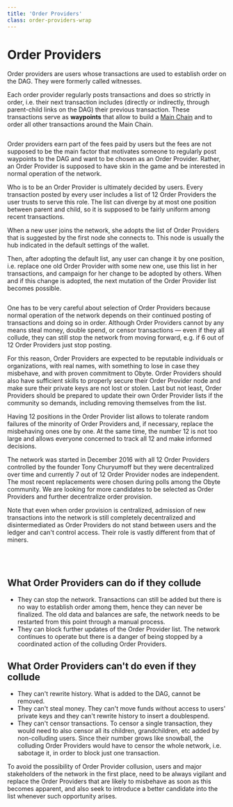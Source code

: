 ```yaml
---
title: 'Order Providers'
class: order-providers-wrap
---
```


# Order Providers
<div class="sub-text">
    Order providers are users whose transactions are used to establish order on the DAG. They were formerly called witnesses.
</div>
<p class="sub-paragraph">
    Each order provider regularly posts transactions and does so strictly in order, i.e. their next transaction 
    includes (directly or indirectly, through parent-child links on the DAG) their previous transaction. 
    These transactions serve as <b>waypoints</b> that allow to build a <a href="/technology">Main Chain</a> and to order all other 
    transactions around the Main Chain.
</p>
<div class="flex-block left">
    <div class="img-block">
        <img src="/user/themes/obyte/assets/order-providers/img1.png" alt="">
    </div>
    <div class="info-block">
        <p>
            Order providers earn part of the fees paid by users but the fees are not supposed to be the main factor 
            that motivates someone to regularly post waypoints to the DAG and want to be chosen as an Order Provider. 
            Rather, an Order Provider is supposed to have skin in the game and be interested in normal operation of 
            the network.
        </p>
        <p>
            Who is to be an Order Provider is ultimately decided by users. Every transaction posted by every user 
            includes a list of 12 Order Providers the user trusts to serve this role. The list can diverge by at 
            most one position between parent and child, so it is supposed to be fairly uniform among recent transactions.
        </p>
    </div>
</div>
<div class="flex-block right">
    <div class="info-block">
        <p>
            When a new user joins the network, she adopts the list of Order Providers that is suggested by the first node she connects to. This node is usually the hub indicated in the default settings of the wallet.
        </p>
        <p>
            Then, after adopting the default list, any user can change it by one position, i.e. replace one old Order Provider with some new one, use this list in her transactions, and campaign for her change to be adopted by others. When and if this change is adopted, the next mutation of the Order Provider list becomes possible.
        </p>
    </div>
    <div class="img-block">
        <img src="/user/themes/obyte/assets/order-providers/img2.png" alt="">
    </div>
</div>

One has to be very careful about selection of Order Providers because normal operation of the network depends on their continued posting of transactions and doing so in order. Although Order Providers cannot by any means steal money, double spend, or censor transactions &mdash; even if they all collude, they can still stop the network from moving forward, e.g. if 6 out of 12 Order Providers just stop posting.

For this reason, Order Providers are expected to be reputable individuals or organizations, with real names, with something to lose in case they misbehave, and with proven commitment to Obyte. Order Providers should also have sufficient skills to properly secure their Order Provider node and make sure their private keys are not lost or stolen. Last but not least, Order Providers should be prepared to update their own Order Provider lists if the community so demands, including removing themselves from the list.

Having 12 positions in the Order Provider list allows to tolerate random failures of the minority of Order Providers and, if necessary, replace the misbehaving ones one by one. At the same time, the number 12 is not too large and allows everyone concerned to track all 12 and make informed decisions.

<div class="flex-block right">
    <div class="info-block">
        <p>
            The network was started in December 2016 with all 12 Order Providers controlled by the founder Tony Churyumoff but they were decentralized over time and currently 7 out of 12 Order Provider nodes are independent. The most recent replacements were chosen during polls among the Obyte community. We are looking for more candidates to be selected as Order Providers and further decentralize order provision.
        </p>
        <p>
            Note that even when order provision is centralized, admission of new transactions into the network is still completely decentralized and disintermediated as Order Providers do not stand between users and the ledger and can't control access. Their role is vastly different from that of miners. 
        </p>
    </div>
    <div class="img-block">
        <img src="/user/themes/obyte/assets/order-providers/img3.png" alt="">
    </div>
</div>
<br><br>

## What Order Providers can do if they collude
* They can stop the network. Transactions can still be added but there is no way to establish order among them, hence they can never be finalized. The old data and balances are safe, the network needs to be restarted from this point through a manual process.
* They can block further updates of the Order Provider list. The network continues to operate but there is a danger of being stopped by a coordinated action of the colluding Order Providers.

## What Order Providers can't do even if they collude
* They can't rewrite history. What is added to the DAG, cannot be removed.
* They can't steal money. They can't move funds without access to users' private keys and they can't rewrite history to insert a doublespend.
* They can't censor transactions. To censor a single transaction, they would need to also censor all its children, grandchildren, etc added by non-colluding users. Since their number grows like snowball, the colluding Order Providers would have to censor the whole network, i.e. sabotage it, in order to block just one transaction.

To avoid the possibility of Order Provider collusion, users and major stakeholders of the network in the first place, need to be always vigilant and replace the Order Providers that are likely to misbehave as soon as this becomes apparent, and also seek to introduce a better candidate into the list whenever such opportunity arises.
